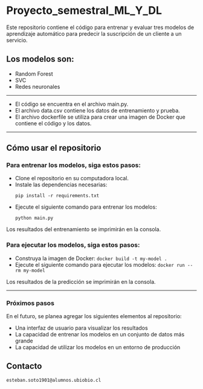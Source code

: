 # Proyecto_semestral_ML_Y_DL
Este repositorio contiene el código para entrenar y evaluar tres modelos de aprendizaje automático para predecir la suscripción de un cliente a un servicio.

## Los modelos son:

- Random Forest
- SVC
- Redes neuronales

---

- El código se encuentra en el archivo main.py. 
- El archivo data.csv contiene los datos de entrenamiento y prueba. 
- El archivo dockerfile se utiliza para crear una imagen de Docker que contiene el código y los datos.
---
## Cómo usar el repositorio

### Para entrenar los modelos, siga estos pasos:

- Clone el repositorio en su computadora local.
- Instale las dependencias necesarias:
  ```
  pip install -r requirements.txt
  ```
- Ejecute el siguiente comando para entrenar los modelos:
  ```
  python main.py
  ```
Los resultados del entrenamiento se imprimirán en la consola.

### Para ejecutar los modelos, siga estos pasos:

- Construya la imagen de Docker:
```docker build -t my-model .```
- Ejecute el siguiente comando para ejecutar los modelos:
```docker run --rm my-model```

Los resultados de la predicción se imprimirán en la consola.

---
### Próximos pasos

En el futuro, se planea agregar los siguientes elementos al repositorio:

- Una interfaz de usuario para visualizar los resultados
- La capacidad de entrenar los modelos en un conjunto de datos más grande
- La capacidad de utilizar los modelos en un entorno de producción
## Contacto
```esteban.soto1901@alumnos.ubiobio.cl```
